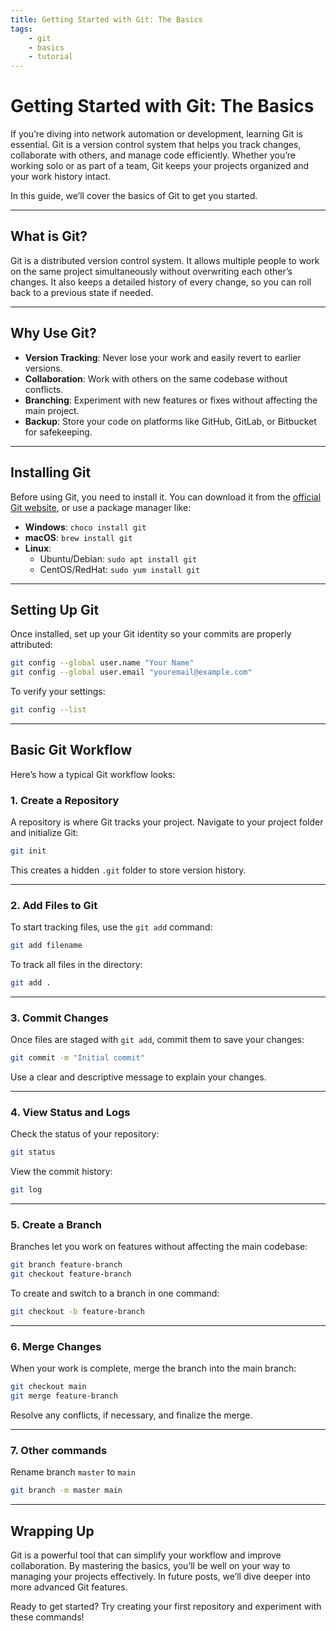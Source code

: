 ```yaml
---
title: Getting Started with Git: The Basics
tags:
    - git
    - basics
    - tutorial
---
```

# Getting Started with Git: The Basics

If you’re diving into network automation or development, learning Git is essential. Git is a version control system that helps you track changes, collaborate with others, and manage code efficiently. Whether you’re working solo or as part of a team, Git keeps your projects organized and your work history intact.

In this guide, we’ll cover the basics of Git to get you started.

---

## What is Git?

Git is a distributed version control system. It allows multiple people to work on the same project simultaneously without overwriting each other’s changes. It also keeps a detailed history of every change, so you can roll back to a previous state if needed.

---

## Why Use Git?

- **Version Tracking**: Never lose your work and easily revert to earlier versions.
- **Collaboration**: Work with others on the same codebase without conflicts.
- **Branching**: Experiment with new features or fixes without affecting the main project.
- **Backup**: Store your code on platforms like GitHub, GitLab, or Bitbucket for safekeeping.

---

## Installing Git

Before using Git, you need to install it. You can download it from the [official Git website](https://git-scm.com/), or use a package manager like:

- **Windows**: `choco install git`
- **macOS**: `brew install git`
- **Linux**: 
  - Ubuntu/Debian: `sudo apt install git`
  - CentOS/RedHat: `sudo yum install git`

---

## Setting Up Git

Once installed, set up your Git identity so your commits are properly attributed:

```bash
git config --global user.name "Your Name"
git config --global user.email "youremail@example.com"
```

To verify your settings:

```bash
git config --list
```

---

## Basic Git Workflow

Here’s how a typical Git workflow looks:

### 1. Create a Repository

A repository is where Git tracks your project. Navigate to your project folder and initialize Git:

```bash
git init
```

This creates a hidden `.git` folder to store version history.

---

### 2. Add Files to Git

To start tracking files, use the `git add` command:

```bash
git add filename
```

To track all files in the directory:

```bash
git add .
```

---

### 3. Commit Changes

Once files are staged with `git add`, commit them to save your changes:

```bash
git commit -m "Initial commit"
```

Use a clear and descriptive message to explain your changes.

---

### 4. View Status and Logs

Check the status of your repository:

```bash
git status
```

View the commit history:

```bash
git log
```

---

### 5. Create a Branch

Branches let you work on features without affecting the main codebase:

```bash
git branch feature-branch
git checkout feature-branch
```

To create and switch to a branch in one command:

```bash
git checkout -b feature-branch
```

---

### 6. Merge Changes

When your work is complete, merge the branch into the main branch:

```bash
git checkout main
git merge feature-branch
```

Resolve any conflicts, if necessary, and finalize the merge.

---
### 7. Other commands

Rename branch `master` to `main`
```bash
git branch -m master main
```


---
## Wrapping Up

Git is a powerful tool that can simplify your workflow and improve collaboration. By mastering the basics, you’ll be well on your way to managing your projects effectively. In future posts, we’ll dive deeper into more advanced Git features.

Ready to get started? Try creating your first repository and experiment with these commands!